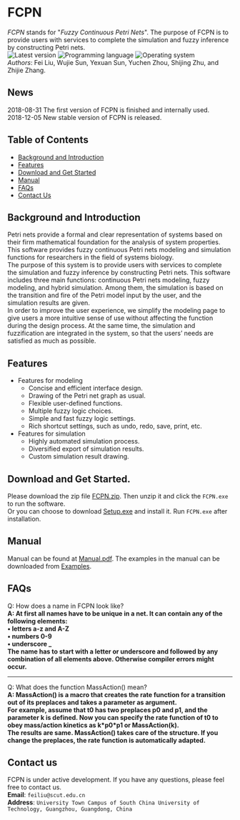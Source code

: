 # FCPN
*FCPN* stands for "*Fuzzy Continuous Petri Nets*". The purpose of FCPN is to provide users with services to complete
the simulation and fuzzy inference by constructing Petri nets.
<br>
![Latest version](https://img.shields.io/badge/Latest%20version-1.0.0-blue.svg)
![Programming language](https://img.shields.io/badge/Programming%20language-C++-red.svg)
![Operating system](https://img.shields.io/badge/Operating%20system-Windows-yellow.svg)
<br>
*Authors*: Fei Liu, Wujie Sun, Yexuan Sun, Yuchen Zhou, Shijing Zhu, and Zhijie Zhang.
## News
2018-08-31 The first version of FCPN is finished and internally used.<br>
2018-12-05  New stable version of FCPN is released.
## Table of Contents
- [Background and Introduction](#background-and-introduction)
- [Features](#features)
- [Download and Get Started](#download-and-get-started)
- [Manual](#manual)
- [FAQs](#faqs)
- [Contact Us](#contact-us)
## Background and Introduction
Petri nets provide a formal and clear representation of systems based on their
firm mathematical foundation for the analysis of system properties. This software
provides fuzzy continuous Petri nets modeling and simulation functions
for researchers in the field of systems biology.
<br>
The purpose of this system is to provide users with services to complete
the simulation and fuzzy inference by constructing Petri nets. This software
includes three main functions: continuous Petri nets modeling, fuzzy modeling,
and hybrid simulation. Among them, the simulation is based on the transition
and fire of the Petri model input by the user, and the simulation results are
given.
<br>
In order to improve the user experience, we simplify the modeling page to
give users a more intuitive sense of use without affecting the function during the
design process. At the same time, the simulation and fuzzification are integrated
in the system, so that the users’ needs are satisfied as much as possible.
## Features
* Features for modeling
  * Concise and efficient interface design.
  * Drawing of the Petri net graph as usual.
  * Flexible user-defined functions.
  * Multiple fuzzy logic choices.
  * Simple and fast fuzzy logic settings.
  * Rich shortcut settings, such as undo, redo, save, print, etc.
* Features for simulation
  * Highly automated simulation process.
  * Diversified export of simulation results.
  * Custom simulation result drawing.
## Download and Get Started.
Please download the zip file [FCPN.zip](https://github.com/wjsunscut/fcpn/raw/master/FCPN.zip). Then unzip it and click the `FCPN.exe` to run the software.
<br>
Or you can choose to download [Setup.exe](https://github.com/wjsunscut/fcpn/raw/master/Setup.exe) and install it. Run `FCPN.exe` after installation.
## Manual
Manual can be found at [Manual.pdf](https://github.com/wjsunscut/fcpn/raw/master/Manual.pdf). The examples in the manual can be downloaded from [Examples](https://github.com/wjsunscut/fcpn/raw/master/Examples).
## FAQs
Q: How does a name in FCPN look like?
<br>
**A: At first all names have to be unique in a net. It can contain any of the following elements:
<br>
• letters a-z and A-Z
<br>
• numbers 0-9
<br>
• underscore _
<br>
The name has to start with a letter or underscore and followed by any combination of all elements above. Otherwise compiler errors might occur.**
<br>
**************************
Q: What does the function MassAction() mean?
<br>
**A: MassAction() is a macro that creates the rate function for a transition out of its preplaces and takes a parameter as argument.
<br>
For example, assume that t0 has two preplaces p0 and p1, and the parameter k is defined. Now you can specify the rate function of t0 to obey mass/action kinetics as k\*p0\*p1 or MassAction(k).
<br>
The results are same. MassAction() takes care of the structure. If you change the preplaces, the rate function is automatically adapted.**

## Contact us
FCPN is under active development. If you have any questions, please feel free to contact us.
<br>
**Email**: `feiliu@scut.edu.cn`
<br>
**Address**: `University Town Campus of South China University of Technology, Guangzhou, Guangdong, China`

